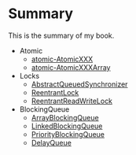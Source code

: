 # Summary

This is the summary of my book.

* Atomic
	* [atomic-AtomicXXX](atomic/AtomicXXX.md)
	* [atomic-AtomicXXXArray](atomic/AtomicXXXArray.md)
* Locks
	* [AbstractQueuedSynchronizer](locks/AbstractQueuedSynchronizer.md)
	* [ReentrantLock](locks/ReentrantLock.md)
	* [ReentrantReadWriteLock](locks/ReentrantReadWriteLock.md)
* BlockingQueue
    * [ArrayBlockingQueue](blockingQueue/ArrayBlockingQueue.md)
    * [LinkedBlockingQueue](blockingQueue/LinkedBlockingQueue.md)
    * [PriorityBlockingQueue](blockingQueue/PriorityBlockingQueue.md)
    * [DelayQueue](blockingQueue/DelayQueue.md)